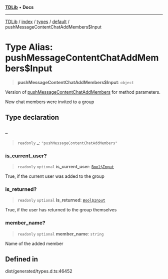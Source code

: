 [**TDLib**](../../../../../../README.md) • **Docs**

***

[TDLib](../../../../../../modules.md) / [index](../../../../../README.md) / [types](../../../README.md) / [default](../README.md) / pushMessageContentChatAddMembers$Input

# Type Alias: pushMessageContentChatAddMembers$Input

> **pushMessageContentChatAddMembers$Input**: `object`

Version of [pushMessageContentChatAddMembers](pushMessageContentChatAddMembers.md) for method parameters.

New chat members were invited to a group

## Type declaration

### \_

> `readonly` **\_**: `"pushMessageContentChatAddMembers"`

### is\_current\_user?

> `readonly` `optional` **is\_current\_user**: [`Bool$Input`](Bool$Input.md)

True, if the current user was added to the group

### is\_returned?

> `readonly` `optional` **is\_returned**: [`Bool$Input`](Bool$Input.md)

True, if the user has returned to the group themselves

### member\_name?

> `readonly` `optional` **member\_name**: `string`

Name of the added member

## Defined in

dist/generated/types.d.ts:46452
